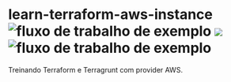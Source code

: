 # learn-terraform-aws-instance ![fluxo de trabalho de exemplo](https://github.com/renatabrasil/learn-terraform-aws-instance/workflows/Terraform/badge.svg) ![](https://github.com/kolorobot/spring-boot-junit5/workflows/tests/badge.svg) ![fluxo de trabalho de exemplo](https://github.com/github/docs/actions/workflows/main.yml/badge.svg)
Treinando Terraform e Terragrunt com provider AWS.






